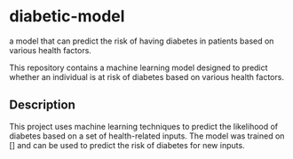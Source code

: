 # diabetic-model
a model that can predict the risk of having diabetes in patients based on various health factors.

This repository contains a machine learning model designed to predict whether an individual is at risk of diabetes based on various health factors.

## Description

This project uses machine learning techniques to predict the likelihood of diabetes based on a set of health-related inputs. The model was trained on [] and can be used to predict the risk of diabetes for new inputs.
